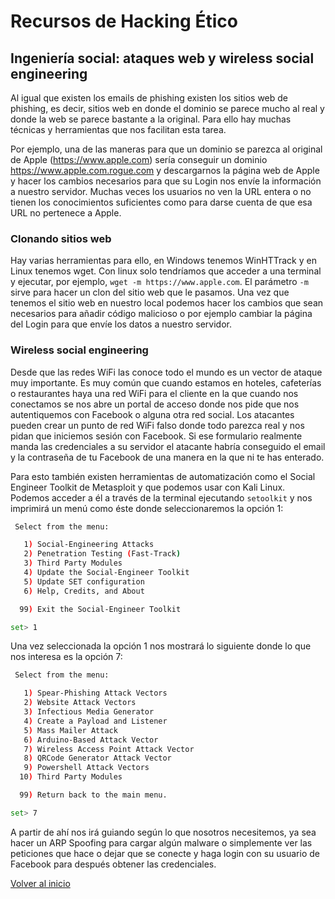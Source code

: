 # Recursos de Hacking Ético

## Ingeniería social: ataques web y wireless social engineering

Al igual que existen los emails de phishing existen los sitios web de phishing, es decir, sitios web en donde el dominio se parece mucho al real y donde la web se parece bastante a la original. Para ello hay muchas técnicas y herramientas que nos facilitan esta tarea.

Por ejemplo, una de las maneras para que un dominio se parezca al original de Apple (https://www.apple.com) sería conseguir un dominio https://www.apple.com.rogue.com y descargarnos la página web de Apple y hacer los cambios necesarios para que su Login nos envíe la información a nuestro servidor. Muchas veces los usuarios no ven la URL entera o no tienen los conocimientos suficientes como para darse cuenta de que esa URL no pertenece a Apple.

### Clonando sitios web

Hay varias herramientas para ello, en Windows tenemos WinHTTrack y en Linux tenemos wget.
Con linux solo tendríamos que acceder a una terminal y ejecutar, por ejemplo, `wget -m https://www.apple.com`. El parámetro `-m` sirve para hacer un clon del sitio web que le pasamos. Una vez que tenemos el sitio web en nuestro local podemos hacer los cambios que sean necesarios para añadir código malicioso o por ejemplo cambiar la página del Login para que envíe los datos a nuestro servidor.

### Wireless social engineering

Desde que las redes WiFi las conoce todo el mundo es un vector de ataque muy importante. Es muy común que cuando estamos en hoteles, cafeterías o restaurantes haya una red WiFi para el cliente en la que cuando nos conectamos se nos abre un portal de acceso donde nos pide que nos autentiquemos con Facebook o alguna otra red social.
Los atacantes pueden crear un punto de red WiFi falso donde todo parezca real y nos pidan que iniciemos sesión con Facebook. Si ese formulario realmente manda las credenciales a su servidor el atacante habría conseguido el email y la contraseña de tu Facebook de una manera en la que ni te has enterado.

Para esto también existen herramientas de automatización como el Social Engineer Toolkit de Metasploit y que podemos usar con Kali Linux. Podemos acceder a él a través de la terminal ejecutando `setoolkit` y nos imprimirá un menú como éste donde seleccionaremos la opción 1:

```sh
 Select from the menu:

   1) Social-Engineering Attacks
   2) Penetration Testing (Fast-Track)
   3) Third Party Modules
   4) Update the Social-Engineer Toolkit
   5) Update SET configuration
   6) Help, Credits, and About

  99) Exit the Social-Engineer Toolkit

set> 1
```

Una vez seleccionada la opción 1 nos mostrará lo siguiente donde lo que nos interesa es la opción 7:

```sh
 Select from the menu:

   1) Spear-Phishing Attack Vectors
   2) Website Attack Vectors
   3) Infectious Media Generator
   4) Create a Payload and Listener
   5) Mass Mailer Attack
   6) Arduino-Based Attack Vector
   7) Wireless Access Point Attack Vector
   8) QRCode Generator Attack Vector
   9) Powershell Attack Vectors
  10) Third Party Modules

  99) Return back to the main menu.

set> 7
```

A partir de ahí nos irá guiando según lo que nosotros necesitemos, ya sea hacer un ARP Spoofing para cargar algún malware o simplemente ver las peticiones que hace o dejar que se conecte y haga login con su usuario de Facebook para después obtener las credenciales.

[Volver al inicio](./../../README.md)
